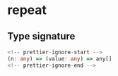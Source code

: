 # repeat

## Type signature

```typescript
<!-- prettier-ignore-start -->
(n: any) => (value: any) => any[]
<!-- prettier-ignore-end -->
```

